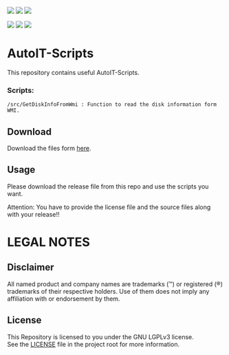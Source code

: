 <a href="https://github.com/htcfreek/autoit-scripts"><img src="https://img.shields.io/github/release/htcfreek/autoit-scripts" /></a> <a href="https://github.com/htcfreek/autoit-scripts/releases/latest"><img src="https://img.shields.io/github/downloads/htcfreek/autoit-scripts/total?label=Downloads" /></a> <a href="LICENSE.md"><img src="https://img.shields.io/github/license/htcfreek/autoit-scripts" /></a>


<img src="https://img.shields.io/github/stars/htcfreek/autoit-scripts" /> <img src="https://img.shields.io/github/watchers/htcfreek/autoit-scripts" /> <img src="https://img.shields.io/github/forks/htcfreek/autoit-scripts" />

# AutoIT-Scripts

This repository contains useful AutoIT-Scripts.

### Scripts:
```
/src/GetDiskInfoFromWmi	: Function to read the disk information form WMI.
```

## Download
Download the files form [here](http://github.com/htcfreek/AutoIT-Scripts/release/latest).
  
## Usage
Please download the release file from this repo and use the scripts you want.

Attention: You have to provide the license file and the source files along with your release!!


<!--
# CREDITS
This repository includes scripts (and other files) that where created while my day to day job work. I want to say thank you to my employer who allows me to share them with you (the community).
-->

# LEGAL NOTES
## Disclaimer
All named product and company names are trademarks (™) or registered (®) trademarks of their respective holders. Use of them does not imply any affiliation with or endorsement by them.

## License
This Repository is licensed to you under the GNU LGPLv3 license.<br />
See the [LICENSE](LICENSE.md) file in the project root for more information.